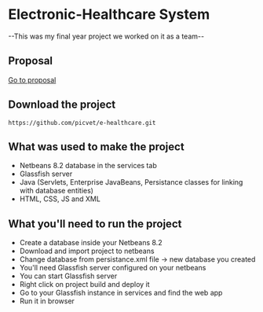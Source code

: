 # Electronic-Healthcare System

--This was my final year project we worked on it as a team--

## Proposal 

  [Go to proposal](https://1drv.ms/p/s!AnbBwXC72tA5hCEzkITOYDPP_1OU?e=1KkfhN)
  
## Download the project
  ```
  https://github.com/picvet/e-healthcare.git
  ```
  
## What was used to make the project
  - Netbeans 8.2 database in the services tab
  - Glassfish server
  - Java (Servlets, Enterprise JavaBeans, Persistance classes for linking with database entities)
  - HTML, CSS, JS and XML
  
 ## What you'll need to run the project
  - Create a database inside your Netbeans 8.2
  - Download and import project to netbeans
  - Change database from persistance.xml file -> new database you created
  - You'll need Glassfish server configured on your netbeans
  - You can start Glassfish server 
  - Right click on project build and deploy it
  - Go to your Glassfish instance in services and find the web app
  - Run it in browser
